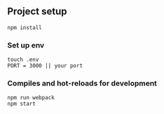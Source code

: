 ## Project setup
```
npm install
```
### Set up env
```
touch .env
PORT = 3000 || your port
```

### Compiles and hot-reloads for development
```
npm run webpack
npm start
```
